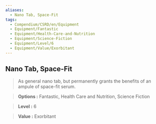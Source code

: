 ```yaml
---
aliases:
  - Nano Tab, Space-Fit
tags:
  - Compendium/CSRD/en/Equipment
  - Equipment/Fantastic
  - Equipment/Health-Care-and-Nutrition
  - Equipment/Science-Fiction
  - Equipment/Level/6
  - Equipment/Value/Exorbitant
---
```

    
      
## Nano Tab, Space-Fit      
      
>As general nano tab, but permanently grants the benefits of an ampule of space-fit serum.      
> **Options :** Fantastic, Health Care and Nutrition, Science Fiction      
> **Level :** 6      
> **Value :** Exorbitant